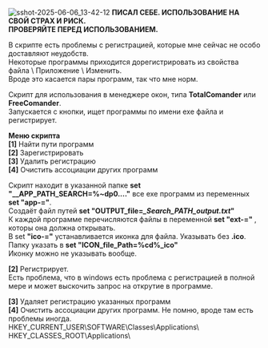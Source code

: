 ![sshot-2025-06-06_13-42-12](https://github.com/user-attachments/assets/aa5d4da3-6de4-4513-8278-f735e640f304)
**ПИСАЛ СЕБЕ. ИСПОЛЬЗОВАНИЕ НА СВОЙ СТРАХ И РИСК.**  
**ПРОВЕРЯЙТЕ ПЕРЕД ИСПОЛЬЗОВАНИЕМ.**


В скрипте есть проблемы с регистрацией, которые мне сейчас не особо доставляют неудобств.   
Некоторые программы приходится дорегистрировать из свойства файла \ Приложение \ Изменить.   
Вроде это касается пары программ, так что мне норм.

Скрипт для использования в менеджере окон, типа **TotalComander** или **FreeComander**.   
Запускается с кнопки, ищет программы по имени exe файла и регистрирует.

**Меню скрипта**  
**[1]** Найти пути программ  
**[2]** Зарегистрировать  
**[3]** Удалить регистрацию  
**[4]** Очистить ассоциации других программ  

Скрипт находит в указанной папке **set "__APP_PATH_SEARCH=%~dp0...."** все exe программ из переменных **set "app-="**.  
Создаёт файл путей **set "OUTPUT_file=*_Search_PATH_output.txt*"**  
К каждой программе перечисляются файлы в переменной **set "ext-="** , которы она должна открывать.  
В set **"ico-="** устанавливается иконка для файла. Указывать без **.ico**.  
Папку указать в **set "ICON_file_Path=%cd%_ico"**  
Иконку можно не указывать вообще.  

**[2]** Регистрирует.  
Есть проблема, что в windows есть проблема с регистрацией в полной мере и может выскочить запрос на открутие в программе.  

**[3]** Удаляет регистрацию указанных программ  
**[4]** Очистить ассоциации других программ. Не помню, вроде там есть проблемы иногда.  
HKEY_CURRENT_USER\SOFTWARE\Classes\Applications\  
HKEY_CLASSES_ROOT\Applications\  



